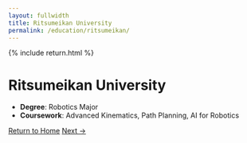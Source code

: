 ```yaml
---
layout: fullwidth
title: Ritsumeikan University
permalink: /education/ritsumeikan/
---
```


{% include return.html %}

# Ritsumeikan University

- **Degree**: Robotics Major  
- **Coursework**: Advanced Kinematics, Path Planning, AI for Robotics

<footer class="page-return-footer">
  <a href="/"                 class="return-btn">Return to Home</a>
  <a href="/education/kuala-lumpur" class="return-btn">Next →</a>
</footer>
